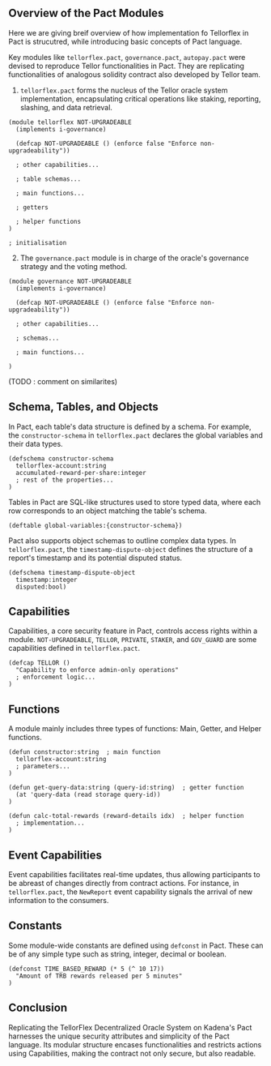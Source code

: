 ## Overview of the Pact Modules

Here we are giving breif overview of how implementation fo Tellorflex in Pact is strucutred, while introducing basic concepts of Pact language.

Key modules like `tellorflex.pact`, `governance.pact`, `autopay.pact` were devised to reproduce Tellor functionalities in Pact. They are replicating functionalities of analogous solidity contract also developed by Tellor team.

1. `tellorflex.pact` forms the nucleus of the Tellor oracle system implementation, encapsulating critical operations like staking, reporting, slashing, and data retrieval. 

```pact
(module tellorflex NOT-UPGRADEABLE
  (implements i-governance)
    
  (defcap NOT-UPGRADEABLE () (enforce false "Enforce non-upgradeability"))
  
  ; other capabilities...
  
  ; table schemas...
  
  ; main functions...
  
  ; getters
  
  ; helper functions
)

; initialisation
```

2. The `governance.pact` module is in charge of the oracle's governance strategy and the voting method.

```pact
(module governance NOT-UPGRADEABLE
  (implements i-governance)
  
  (defcap NOT-UPGRADEABLE () (enforce false "Enforce non-upgradeability"))

  ; other capabilities...
  
  ; schemas...
  
  ; main functions...
  
)
```

(TODO : comment on similarites)

## Schema, Tables, and Objects

In Pact, each table's data structure is defined by a schema. For example, the `constructor-schema` in `tellorflex.pact` declares the global variables and their data types.

```pact
(defschema constructor-schema
  tellorflex-account:string 
  accumulated-reward-per-share:integer 
  ; rest of the properties...
)
```

Tables in Pact are SQL-like structures used to store typed data, where each row corresponds to an object matching the table's schema.

```pact
(deftable global-variables:{constructor-schema})
```

Pact also supports object schemas to outline complex data types. In `tellorflex.pact`, the `timestamp-dispute-object` defines the structure of a report's timestamp and its potential disputed status.

```pact
(defschema timestamp-dispute-object
  timestamp:integer  
  disputed:bool)
```

## Capabilities

Capabilities, a core security feature in Pact, controls access rights within a module. `NOT-UPGRADEABLE`, `TELLOR`, `PRIVATE`, `STAKER`, and `GOV_GUARD` are some capabilities defined in `tellorflex.pact`. 

```pact
(defcap TELLOR ()
  "Capability to enforce admin-only operations"
  ; enforcement logic...
)
```

## Functions

A module mainly includes three types of functions: Main, Getter, and Helper functions.

```pact
(defun constructor:string  ; main function
  tellorflex-account:string
  ; parameters...
)

(defun get-query-data:string (query-id:string)  ; getter function
  (at 'query-data (read storage query-id))
)

(defun calc-total-rewards (reward-details idx)  ; helper function
  ; implementation...
)
```

## Event Capabilities

Event capabilities facilitates real-time updates, thus allowing participants to be abreast of changes directly from contract actions. For instance, in `tellorflex.pact`, the `NewReport` event capability signals the arrival of new information to the consumers.

## Constants

Some module-wide constants are defined using `defconst` in Pact. These can be of any simple type such as string, integer, decimal or boolean.

``` pacts
(defconst TIME_BASED_REWARD (* 5 (^ 10 17))  
  "Amount of TRB rewards released per 5 minutes"
)
```

## Conclusion

Replicating the TellorFlex Decentralized Oracle System on Kadena's Pact harnesses the unique security attributes and simplicity of the Pact language. Its modular structure encases functionalities and restricts actions using Capabilities, making the contract not only secure, but also readable. 
